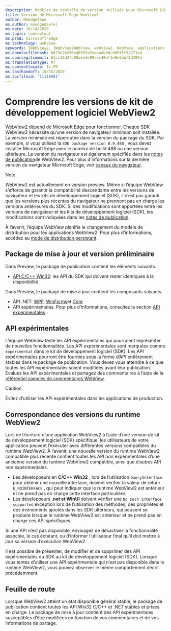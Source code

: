 ```yaml
---
description: Modèles de contrôle de version utilisés pour Microsoft Edge WebView2
title: Version de Microsoft Edge WebView2
author: MSEdgeTeam
ms.author: msedgedevrel
ms.date: 10/14/2020
ms.topic: conceptual
ms.prod: microsoft-edge
ms.technology: webview
keywords: IWebView2, IWebView2WebView, webview2, WebView, applications WPF, WPF, Edge, ICoreWebView2, ICoreWebView2Host, contrôle de navigateur, html Edge
ms.openlocfilehash: b673a2b250e46959a2eabaeb88cd8535f9a271e4
ms.sourcegitcommit: 61cc15d2fc89aee3e09cec48ef1e0e5bbf8d289a
ms.translationtype: MT
ms.contentlocale: fr-FR
ms.lasthandoff: 10/15/2020
ms.locfileid: "11118981"
---
```

# Comprendre les versions de kit de développement logiciel WebView2  

WebView2 dépend de Microsoft Edge pour fonctionner.  Chaque SDK WebView2 nécessite qu’une version de navigateur minimum soit installée.  La version minimale est répercutée dans la version du package du SDK.  Par exemple, si vous utilisez la `SDK package version 0.9.488` , vous devez installer Microsoft Edge avec le numéro de build 488 ou une version ultérieure.  La version du navigateur est également spécifiée dans les [notes de publication][Releasenotes]de WebView2.  Pour plus d’informations sur la dernière version du navigateur Microsoft Edge, voir [canaux du navigateur][DeployedgeChannels].  

> [!NOTE]
> WebView2 est actuellement en version preview.  Même si l’équipe WebView s’efforce de garantir la compatibilité descendante entre les versions de navigateur et les kits de développement logiciel (SDK), il n’est pas garanti que les versions plus récentes du navigateur ne prennent pas en charge les versions antérieures du SDK.  Si des modifications sont apportées entre les versions de navigateur et les kits de développement logiciel (SDK), les modifications sont indiquées dans les [notes de publication][Releasenotes].  

À l’avenir, l’équipe WebView planifie le changement du modèle de distribution pour les applications WebView2.  Pour plus d’informations, accédez au [mode de distribution persistant][DistributionEvergreenMode].  

## Package de mise à jour et version préliminaire  

Dans Preview, le package de publication contient les éléments suivants.  

*   [API C/C++ Win32][ReferenceWin32]: les API du SDK qui doivent rester identiques à la disponibilité.  

Dans Preview, le package de mise à jour contient les composants suivants.  

*   API .NET: [WPF][DotnetMicrosoftWebWebview2WpfNamespace], [WinForms][DotnetMicrosoftWebWebview2WinformsNamespace]et [Core][DotnetMicrosoftWebWebview2CoreNamespace]  
*   API expérimentales.  Pour plus d’informations, consultez la section [API expérimentales](#experimental-apis) .  

## API expérimentales  

L’équipe WebView teste les API expérimentales qui pourraient représenter de nouvelles fonctionnalités.  Les API expérimentales sont marquées comme `experimental` dans le kit de développement logiciel (SDK).  Les API expérimentales pourront être fournies sous la forme d’API entièrement stables dans le package de publication.  Vous devez vous attendre à ce que toutes les API expérimentales soient modifiées avant leur publication.  Évaluez les API expérimentales et partagez des commentaires à l’aide de la [référentiel samples de commentaires WebView][GithubMicrosoftedgeWebviewfeedback].  

> [!CAUTION]
> Évitez d’utiliser les API expérimentales dans les applications de production.  

## Correspondance des versions du runtime WebView2  

Lors de l’écriture d’une application WebView2 à l’aide d’une version de kit de développement logiciel (SDK) spécifique, les utilisateurs de votre application peuvent l’exécuter avec différentes versions compatibles du runtime WebView2.  À l’avenir, une nouvelle version du runtime WebView2 compatible plus récente contient toutes les API non expérimentales d’une ancienne version du runtime WebView2 compatible, ainsi que d’autres API non expérimentales.  

*   Les développeurs en **C/C++ Win32** , lors de l’utilisation `QueryInterface` pour obtenir une nouvelle interface, doivent vérifier la valeur de retour `E_NOINTERFACE` , qui peut indiquer que le runtime WebView2 est antérieur et ne prend pas en charge cette interface particulière.  
*   Les développeurs **.net et WinUI** doivent vérifier une `No such interface supported` exception lors de l’utilisation des méthodes, des propriétés et des événements ajoutés dans les SDK ultérieurs, qui peuvent se produire lorsque le runtime WebView2 est antérieur et ne prend pas en charge ces API spécifiques.  

Si une API n’est pas disponible, envisagez de désactiver la fonctionnalité associée, le cas échéant, ou d’informer l’utilisateur final qu’il doit mettre à jour sa version d’exécution WebView2.  

Il est possible de présenter, de modifier et de supprimer des API expérimentales du SDK au kit de développement logiciel (SDK).  Lorsque vous tentez d’utiliser une API expérimentale qui n’est pas disponible dans le runtime WebView2, vous pouvez observer le même comportement décrit précédemment.  

## Feuille de route  

Lorsque WebView2 atteint un état disponible général stable, le package de publication contient toutes les API Win32 C/C++ et .NET stables et prises en charge.  Le package de mise à jour contient des API expérimentales susceptibles d’être modifiées en fonction de vos commentaires et de vos informations de partage.  

<!--## Versioning  

After you have used a particular version of the SDK to build your app, your app may end up running with an older or newer version of installed browser binaries.  Until version 1.0.0.0 of WebView2 there may be breaking changes during updates that prevent your SDK from working with different versions of installed browser binaries.  After version 1.0.0.0, different versions of the SDK may work with different versions of the installed browser by using the following best practices.  

1.  To account for breaking changes to the API be sure to check for failure when requesting the DLL export `CreateCoreWebView2Environment` and when running `QueryInterface` on any `CoreWebView2` object.  A return value of `E_NOINTERFACE` indicates that the SDK is not compatible with the Microsoft Edge browser binaries.  
1.  Checking for failure from `QueryInterface` also accounts for cases where the SDK is newer than the version of the Microsoft Edge browser and your app attempts to use an interface of which the Microsoft Edge browser is unaware.  

1.  When an interface is unavailable, you may consider disabling the associated feature if possible, or otherwise informing your users to update their browsers.  -->  

<!--links -->

[DistributionEvergreenMode]: ./distribution.md#evergreen-distribution-mode "Mode de distribution persistant: distribution d’applications à l’aide de WebView2 | Documents Microsoft"  
[DotnetMicrosoftWebWebview2CoreNamespace]: /dotnet/api/microsoft.web.webview2.core "Espace de noms Microsoft. Web. WebView2. Core | Documents Microsoft"
[DotnetMicrosoftWebWebview2WpfNamespace]: /dotnet/api/microsoft.web.webview2.wpf "Espace de noms Microsoft. Web. WebView2. WPF | Documents Microsoft"
[DotnetMicrosoftWebWebview2WinformsNamespace]: /dotnet/api/microsoft.web.webview2.winforms "Espace de noms Microsoft. Web. WebView2. WinForms | Documents Microsoft"
[ReferenceWin32]: /microsoft-edge/webview2/reference/win32 "Référence C++ Win32 WebView2 | Documents Microsoft"  
[Releasenotes]: ../releasenotes.md "Notes de publication pour WebView2 SDK | Documents Microsoft"  

[DeployedgeChannels]: /deployedge/microsoft-edge-channels "Vue d’ensemble des canaux Microsoft Edge | Documents Microsoft"  

[GithubMicrosoftedgeWebviewfeedback]: https://github.com/MicrosoftEdge/WebViewFeedback "Commentaires sur le WebView-MicrosoftEdge/WebViewFeedback | GitHub"  
